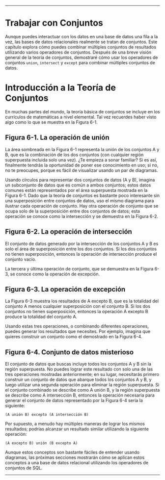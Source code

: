 
---

# Trabajar con Conjuntos

Aunque puedes interactuar con los datos en una base de datos una fila a la vez, las bases de datos relacionales realmente se tratan de conjuntos. Este capítulo explora cómo puedes combinar múltiples conjuntos de resultados utilizando varios operadores de conjuntos. Después de una breve visión general de la teoría de conjuntos, demostraré cómo usar los operadores de conjuntos `union`, `intersect` y `except` para combinar múltiples conjuntos de datos.

# Introducción a la Teoría de Conjuntos

En muchas partes del mundo, la teoría básica de conjuntos se incluye en los currículos de matemáticas a nivel elemental. Tal vez recuerdes haber visto algo como lo que se muestra en la Figura 6-1.

## Figura 6-1. La operación de unión

La área sombreada en la Figura 6-1 representa la unión de los conjuntos A y B, que es la combinación de los dos conjuntos (con cualquier región superpuesta incluida solo una vez). ¿Te empieza a sonar familiar? Si es así, finalmente tendrás la oportunidad de poner ese conocimiento en uso; si no, no te preocupes, porque es fácil de visualizar usando un par de diagramas.

Usando círculos para representar dos conjuntos de datos (A y B), imagina un subconjunto de datos que es común a ambos conjuntos; estos datos comunes están representados por el área superpuesta mostrada en la Figura 6-1. Dado que la teoría de conjuntos es bastante poco interesante sin una superposición entre conjuntos de datos, uso el mismo diagrama para ilustrar cada operación de conjunto. Hay otra operación de conjunto que se ocupa solo de la superposición entre dos conjuntos de datos; esta operación se conoce como la intersección y se demuestra en la Figura 6-2.

## Figura 6-2. La operación de intersección

El conjunto de datos generado por la intersección de los conjuntos A y B es solo el área de superposición entre los dos conjuntos. Si los dos conjuntos no tienen superposición, entonces la operación de intersección produce el conjunto vacío.

La tercera y última operación de conjunto, que se demuestra en la Figura 6-3, se conoce como la operación de excepción.

## Figura 6-3. La operación de excepción

La Figura 6-3 muestra los resultados de A excepto B, que es la totalidad del conjunto A menos cualquier superposición con el conjunto B. Si los dos conjuntos no tienen superposición, entonces la operación A excepto B produce la totalidad del conjunto A.

Usando estas tres operaciones, o combinando diferentes operaciones, puedes generar los resultados que necesites. Por ejemplo, imagina que quieres construir un conjunto como el demostrado en la Figura 6-4.

## Figura 6-4. Conjunto de datos misterioso

El conjunto de datos que buscas incluye todos los conjuntos A y B sin la región superpuesta. No puedes lograr este resultado con solo una de las tres operaciones mostradas anteriormente; en su lugar, necesitarás primero construir un conjunto de datos que abarque todos los conjuntos A y B, y luego utilizar una segunda operación para eliminar la región superpuesta. Si el conjunto combinado se describe como A unión B, y la región superpuesta se describe como A intersección B, entonces la operación necesaria para generar el conjunto de datos representado por la Figura 6-4 sería la siguiente:

```
(A unión B) excepto (A intersección B)
```

Por supuesto, a menudo hay múltiples maneras de lograr los mismos resultados; podrías alcanzar un resultado similar utilizando la siguiente operación:

```
(A excepto B) unión (B excepto A)
```

Aunque estos conceptos son bastante fáciles de entender usando diagramas, las próximas secciones mostrarán cómo se aplican estos conceptos a una base de datos relacional utilizando los operadores de conjuntos de SQL.

---


